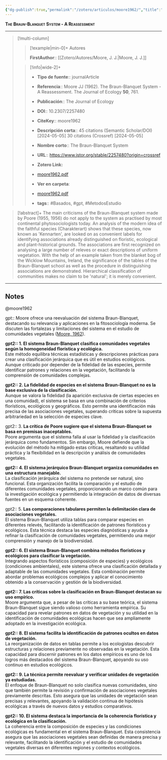 ```yaml
---
{"dg-publish":true,"permalink":"/zotero/articulos/moore1962/","title":"The Braun-Blanquet System - A Reassessment","tags":["#zotero"]}
---
```



<span style="font-variant:small-caps; font-weight: bold;">The Braun-Blanquet System - A Reassessment</span>

---


> [!multi-column]
>
>> [!example|min-0]+ Autores
>> 
>> **FirstAuthor**:: [[Zotero/Autores/Moore, J. J.\|Moore, J. J.]]  
 >
>
>> [!info|wide-2]+
>>
>> - **Tipo de fuente**:: journalArticle
>> - **Referencia**:: Moore JJ (1962). The Braun-Blanquet System - A Reassessment. The Journal of Ecology **50**, 761.
>> - **Publicación**:: The Journal of Ecology
>> - **DOI**:: 10.2307/2257480
>> - **CiteKey**:: moore1962
>> - **Descripción corta**:: 45 citations (Semantic Scholar/DOI) [2024-05-05]
30 citations (Crossref) [2024-05-05]
>> - **Nombre corto**:: The Braun-Blanquet System
>> - **URL**:: https://www.jstor.org/stable/2257480?origin=crossref
>> - **Zotero Link:** 
>> - [moore1962.pdf](zotero://select/library/items/NRBVCTBS)
>>
>> - **Ver en carpeta**: 
>> - [moore1962.pdf](file://J:\OneDrive\Articulos\moore1962.pdf)
>> - **tags**:: #Basados, #gpt, #MetodosEstudio



> [!abstract]+ 
>The main criticisms of the Braun-Blanquet system made by Poore (1955, 1956) do not apply to the system as practised by most continental phytosociologists today. An analysis of the modern idea of the faithful species (Charakterart) shows that these species, now known as 'Kennarten', are looked on as convenient labels for identifying associations already distinguished on floristic, ecological and plant-historical grounds. The associations are first recognized on analysing a large number of releves or exact descriptions of uniform vegetation. With the help of an example taken from the blanket bog of the Wicklow Mountains, Ireland, the significance of the tables of the Braun-Blanquet school as well as the procedure in distinguishing associations are demonstrated. Hierarchical classification of communities makes no claim to be 'natural'; it is merely convenient.


--- 

## Notes

@moore1962

gpt:: Moore ofrece una reevaluación del sistema Braun-Blanquet, destacando su relevancia y aplicaciones en la fitosociología moderna. Se discuten las fortalezas y limitaciones del sistema en el estudio de comunidades vegetales ([Moore, 1962](zotero://select/library/items/5FARMSRI)).

**gpt2:: 1. El sistema Braun-Blanquet clasifica comunidades vegetales según la homogeneidad florística y ecológica.**  
Este método equilibra técnicas estadísticas y descripciones prácticas para crear una clasificación jerárquica que es útil en estudios ecológicos. Aunque criticado por depender de la fidelidad de las especies, permite identificar patrones y relaciones en la vegetación, facilitando la comprensión de comunidades complejas.

**gpt2:: 2. La fidelidad de especies en el sistema Braun-Blanquet no es la base exclusiva de la clasificación.**  
Aunque se valora la fidelidad (la aparición exclusiva de ciertas especies en una comunidad), el sistema se basa en una combinación de criterios florísticos, ecológicos y geográficos. Esto permite una identificación más precisa de las asociaciones vegetales, superando críticas sobre la supuesta arbitrariedad en la selección de especies clave.

gpt2:: 3. **La crítica de Poore sugiere que el sistema Braun-Blanquet se basa en premisas inaceptables.**  
Poore argumenta que el sistema falla al usar la fidelidad y la clasificación jerárquica como fundamentos. Sin embargo, Moore defiende que la evolución del método ha mitigado estas críticas, resaltando su utilidad práctica y la flexibilidad en la descripción y análisis de comunidades vegetales.

**gpt2:: 4. El sistema jerárquico Braun-Blanquet organiza comunidades en una estructura manejable.**  
La clasificación jerárquica del sistema no pretende ser natural, sino funcional. Esta organización facilita la comparación y el estudio de diferentes comunidades vegetales, proporcionando un marco común para la investigación ecológica y permitiendo la integración de datos de diversas fuentes en un esquema coherente.

gpt2:: 5. **Las comparaciones tabulares permiten la delimitación clara de asociaciones vegetales.**  
El sistema Braun-Blanquet utiliza tablas para comparar especies en diferentes relevés, facilitando la identificación de patrones florísticos y ecológicos. Esta técnica destaca las especies diagnósticas y ayuda a refinar la clasificación de comunidades vegetales, permitiendo una mejor comprensión y manejo de la biodiversidad.

**gpt2:: 6. El sistema Braun-Blanquet combina métodos florísticos y ecológicos para clasificar la vegetación.**  
Integrando aspectos florísticos (composición de especies) y ecológicos (condiciones ambientales), este sistema ofrece una clasificación detallada y adaptable de las comunidades vegetales. Esta combinación permite abordar problemas ecológicos complejos y aplicar el conocimiento obtenido a la conservación y gestión de la biodiversidad.

**gpt2:: 7. Las críticas sobre la clasificación en Braun-Blanquet destacan su uso empírico.**  
Moore argumenta que, a pesar de las críticas a su base teórica, el sistema Braun-Blanquet sigue siendo valioso como herramienta empírica. Su capacidad para revelar patrones en datos de vegetación y su utilidad en la identificación de comunidades ecológicas hacen que sea ampliamente adoptado en la investigación ecológica.

**gpt2:: 8. El sistema facilita la identificación de patrones ocultos en datos de vegetación.**  
La reorganización de datos en tablas permite a los ecologistas descubrir estructuras y relaciones previamente no observadas en la vegetación. Esta capacidad para discernir patrones en los datos empíricos es uno de los logros más destacados del sistema Braun-Blanquet, apoyando su uso continuo en estudios ecológicos.

**gpt2:: 9. La técnica permite reevaluar y verificar unidades de vegetación ya estudiadas.**  
El enfoque de Braun-Blanquet no solo clasifica nuevas comunidades, sino que también permite la revisión y confirmación de asociaciones vegetales previamente descritas. Esto asegura que las unidades de vegetación sean precisas y relevantes, apoyando la validación continua de hipótesis ecológicas a través de nuevos datos y estudios comparativos.

**gpt2:: 10. El sistema destaca la importancia de la coherencia florística y ecológica en la clasificación.**  
La coherencia entre la composición de especies y las condiciones ecológicas es fundamental en el sistema Braun-Blanquet. Esta consistencia asegura que las asociaciones vegetales sean definidas de manera precisa y relevante, facilitando la identificación y el estudio de comunidades vegetales diversas en diferentes regiones y contextos ecológicos.






---







